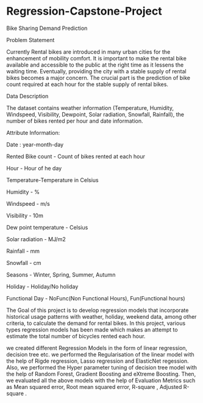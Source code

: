 # Regression-Capstone-Project
Bike Sharing Demand Prediction

Problem Statement 


Currently Rental bikes are introduced in many urban cities for the enhancement of mobility comfort. It is important to make the rental bike available and accessible to the public at the right time as it lessens the waiting time. Eventually, providing the city with a stable supply of rental bikes becomes a major concern. The crucial part is the prediction of bike count required at each hour for the stable supply of rental bikes.


Data Description


The dataset contains weather information (Temperature, Humidity, Windspeed, Visibility, Dewpoint, Solar radiation, Snowfall, Rainfall), the number of bikes rented per hour and date information.


Attribute Information:


Date : year-month-day

Rented Bike count - Count of bikes rented at each hour

Hour - Hour of he day

Temperature-Temperature in Celsius

Humidity - %

Windspeed - m/s

Visibility - 10m

Dew point temperature - Celsius

Solar radiation - MJ/m2

Rainfall - mm

Snowfall - cm

Seasons - Winter, Spring, Summer, Autumn

Holiday - Holiday/No holiday

Functional Day - NoFunc(Non Functional Hours), Fun(Functional hours)

The Goal of this project is to develop regression models that incorporate historical usage patterns with weather, holiday, weekend data, among other criteria, to calculate the demand for rental bikes. In this project, various types regression models has been made which makes an attempt to estimate the total number of bicycles rented each hour.

we created different Regression Models in the form of linear regression, decision tree etc. we performed the Regularisation of the linear model with the help of Rigde regression, Lasso regression and ElasticNet regession.
Also, we performed the Hyper parameter tuning of decision tree model with the help of  Random Forest, Gradient Boosting and eXtreme Boosting.
Then, we evaluated all the above models with the help of Evaluation Metrics such as Mean squared error, Root mean squared error, R-square , Adjusted R-square  . 

